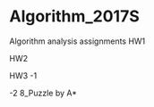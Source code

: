 # Algorithm_2017S
Algorithm analysis assignments
HW1 

HW2


HW3 
-1 
  
  
  
  
  
-2 
  8_Puzzle by A* 
